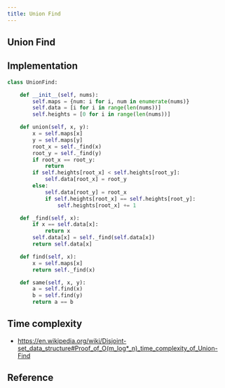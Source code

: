 ```yaml
---
title: Union Find
---
```


## Union Find


## Implementation

```python
class UnionFind:

    def __init__(self, nums):
        self.maps = {num: i for i, num in enumerate(nums)}
        self.data = [i for i in range(len(nums))]
        self.heights = [0 for i in range(len(nums))]

    def union(self, x, y):
        x = self.maps[x]
        y = self.maps[y]
        root_x = self._find(x)
        root_y = self._find(y)
        if root_x == root_y:
            return
        if self.heights[root_x] < self.heights[root_y]:
            self.data[root_x] = root_y
        else:
            self.data[root_y] = root_x
            if self.heights[root_x] == self.heights[root_y]:
                self.heights[root_x] += 1

    def _find(self, x):
        if x == self.data[x]:
            return x
        self.data[x] = self._find(self.data[x])
        return self.data[x]

    def find(self, x):
        x = self.maps[x]
        return self._find(x)

    def same(self, x, y):
        a = self.find(x)
        b = self.find(y)
        return a == b
```

## Time complexity
- https://en.wikipedia.org/wiki/Disjoint-set_data_structure#Proof_of_O(m_log*_n)_time_complexity_of_Union-Find



## Reference

